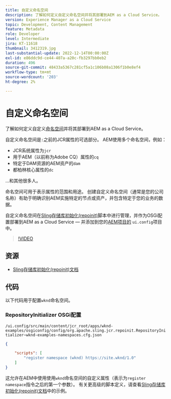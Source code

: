 ```yaml
---
title: 自定义命名空间
description: 了解如何定义自定义命名空间并将其部署到AEM as a Cloud Service。
version: Experience Manager as a Cloud Service
topic: Development, Content Management
feature: Metadata
role: Developer
level: Intermediate
jira: KT-11618
thumbnail: 3412319.jpg
last-substantial-update: 2022-12-14T00:00:00Z
exl-id: e86ddc9d-ce44-407a-a20c-fb3297bb0eb2
duration: 496
source-git-commit: 48433a5367c281cf5a1c106b08a1306f1b0e8ef4
workflow-type: tm+mt
source-wordcount: '203'
ht-degree: 2%

---
```


# 自定义命名空间

了解如何定义自定义[命名空间](https://developer.adobe.com/experience-manager/reference-materials/spec/jcr/1.0/4.5_Namespaces.html)并将其部署到AEM as a Cloud Service。

自定义命名空间是`:`之前的JCR属性的可选部分。 AEM使用多个命名空间，例如：

+ JCR系统属性为`jcr`
+ 用于AEM（以前称为Adobe CQ）属性的`cq`
+ 特定于DAM资源的AEM资产的`dam`
+ 都柏林核心属性的`dc`

...和其他很多人。

命名空间可用于表示属性的范围和用途。 创建自定义命名空间（通常是您的公司名称）有助于明确识别AEM实施特定的节点或资产，并包含特定于您的业务的数据。

自定义命名空间在[Sling存储库初始化(repoinit)](https://sling.apache.org/documentation/bundles/repository-initialization.html)脚本中进行管理，并作为OSGi配置部署到AEM as a Cloud Service — 并添加到您的[AEM项目的](https://experienceleague.adobe.com/docs/experience-manager-core-components/using/developing/archetype/overview.html?lang=zh-Hans) `ui.config`项目中。

>[!VIDEO](https://video.tv.adobe.com/v/3412319?quality=12&learn=on)

## 资源

+ [Sling存储库初始化(repoinit)文档](https://sling.apache.org/documentation/bundles/repository-initialization.html#repoinit-parser-test-scenarios)

## 代码

以下代码用于配置`wknd`命名空间。

### RepositoryInitializer OSGi配置

`/ui.config/src/main/content/jcr_root/apps/wknd-examples/osgiconfig/config/org.apache.sling.jcr.repoinit.RepositoryInitializer~wknd-examples-namespaces.cfg.json`

```json
{

    "scripts": [
        "register namespace (wknd) https://site.wknd/1.0"
    ]
}
```

这允许在AEM中使用使用`wknd`命名空间的自定义属性（表示为`register namespace`指令之后的第一个参数）。 有关更高级的脚本定义，请查看[Sling存储库初始化(repoinit)文档](https://sling.apache.org/documentation/bundles/repository-initialization.html#repoinit-parser-test-scenarios)中的示例。
